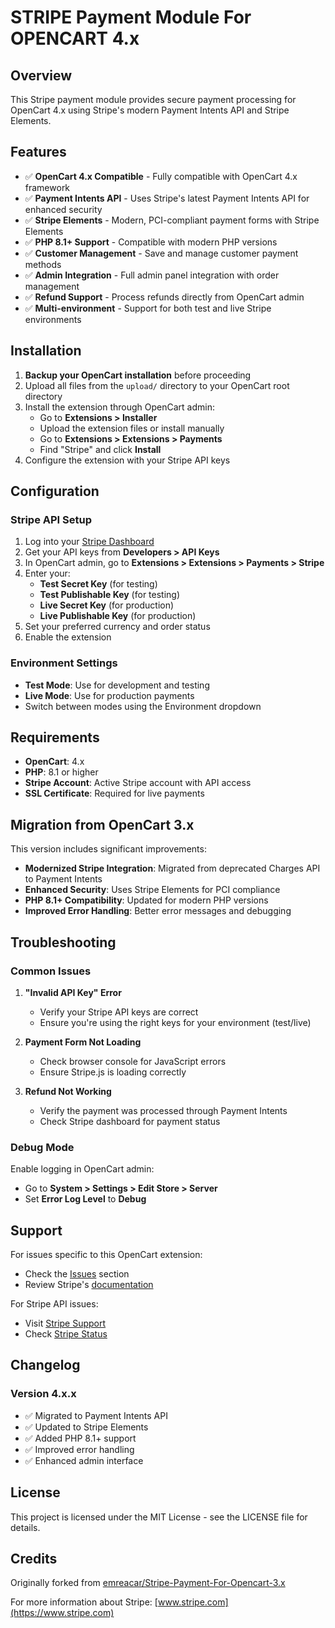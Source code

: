 # STRIPE Payment Module For OPENCART 4.x

## Overview

This Stripe payment module provides secure payment processing for OpenCart 4.x using Stripe's modern Payment Intents API and Stripe Elements.

## Features

- ✅ **OpenCart 4.x Compatible** - Fully compatible with OpenCart 4.x framework
- ✅ **Payment Intents API** - Uses Stripe's latest Payment Intents API for enhanced security
- ✅ **Stripe Elements** - Modern, PCI-compliant payment forms with Stripe Elements
- ✅ **PHP 8.1+ Support** - Compatible with modern PHP versions
- ✅ **Customer Management** - Save and manage customer payment methods
- ✅ **Admin Integration** - Full admin panel integration with order management
- ✅ **Refund Support** - Process refunds directly from OpenCart admin
- ✅ **Multi-environment** - Support for both test and live Stripe environments

## Installation

1. **Backup your OpenCart installation** before proceeding
2. Upload all files from the `upload/` directory to your OpenCart root directory
3. Install the extension through OpenCart admin:
   - Go to **Extensions > Installer**
   - Upload the extension files or install manually
   - Go to **Extensions > Extensions > Payments**
   - Find "Stripe" and click **Install**
4. Configure the extension with your Stripe API keys

## Configuration

### Stripe API Setup

1. Log into your [Stripe Dashboard](https://dashboard.stripe.com)
2. Get your API keys from **Developers > API Keys**
3. In OpenCart admin, go to **Extensions > Extensions > Payments > Stripe**
4. Enter your:
   - **Test Secret Key** (for testing)
   - **Test Publishable Key** (for testing)
   - **Live Secret Key** (for production)
   - **Live Publishable Key** (for production)
5. Set your preferred currency and order status
6. Enable the extension

### Environment Settings

- **Test Mode**: Use for development and testing
- **Live Mode**: Use for production payments
- Switch between modes using the Environment dropdown

## Requirements

- **OpenCart**: 4.x
- **PHP**: 8.1 or higher
- **Stripe Account**: Active Stripe account with API access
- **SSL Certificate**: Required for live payments

## Migration from OpenCart 3.x

This version includes significant improvements:

- **Modernized Stripe Integration**: Migrated from deprecated Charges API to Payment Intents
- **Enhanced Security**: Uses Stripe Elements for PCI compliance
- **PHP 8.1+ Compatibility**: Updated for modern PHP versions
- **Improved Error Handling**: Better error messages and debugging

## Troubleshooting

### Common Issues

1. **"Invalid API Key" Error**

   - Verify your Stripe API keys are correct
   - Ensure you're using the right keys for your environment (test/live)

2. **Payment Form Not Loading**

   - Check browser console for JavaScript errors
   - Ensure Stripe.js is loading correctly

3. **Refund Not Working**
   - Verify the payment was processed through Payment Intents
   - Check Stripe dashboard for payment status

### Debug Mode

Enable logging in OpenCart admin:

- Go to **System > Settings > Edit Store > Server**
- Set **Error Log Level** to **Debug**

## Support

For issues specific to this OpenCart extension:

- Check the [Issues](https://github.com/your-repo/issues) section
- Review Stripe's [documentation](https://stripe.com/docs)

For Stripe API issues:

- Visit [Stripe Support](https://support.stripe.com)
- Check [Stripe Status](https://status.stripe.com)

## Changelog

### Version 4.x.x

- ✅ Migrated to Payment Intents API
- ✅ Updated to Stripe Elements
- ✅ Added PHP 8.1+ support
- ✅ Improved error handling
- ✅ Enhanced admin interface

## License

This project is licensed under the MIT License - see the LICENSE file for details.

## Credits

Originally forked from [emreacar/Stripe-Payment-For-Opencart-3.x](https://github.com/emreacar/Stripe-Payment-For-Opencart-3.x)

For more information about Stripe: [www.stripe.com](https://www.stripe.com)
